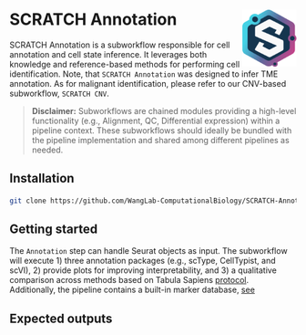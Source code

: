 # SCRATCH Annotation <a href=''><img src="assets/template/SCRATCH.png" alt="SCRATCH" align="right" height="100px" width="95px"/></a>

SCRATCH Annotation is a subworkflow responsible for cell annotation and cell state inference. It leverages both knowledge and reference-based methods for performing cell identification. Note, that `SCRATCH Annotation` was designed to infer TME annotation. As for malignant identification, please refer to our CNV-based subworkflow, `SCRATCH CNV`.

> **Disclaimer:** Subworkflows are chained modules providing a high-level functionality (e.g., Alignment, QC, Differential expression) within a pipeline context. These subworkflows should ideally be bundled with the pipeline implementation and shared among different pipelines as needed.

## Installation

```bash
git clone https://github.com/WangLab-ComputationalBiology/SCRATCH-Annotation.git
```

## Getting started

The `Annotation` step can handle Seurat objects as input. The subworkflow will execute 1) three annotation packages (e.g., scType, CellTypist, and scVI), 2) provide plots for improving interpretability, and 3) a qualitative comparison across methods based on Tabula Sapiens [protocol](https://tabula-sapiens-portal.ds.czbiohub.org/annotateuserdata). Additionally, the pipeline contains a built-in marker database, [see](./assets/cell_markers_database.csv)

## Expected outputs



